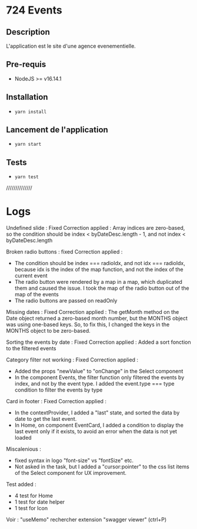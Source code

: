 # 724 Events

## Description
L'application est le site d'une agence evenementielle.
## Pre-requis
- NodeJS  >= v16.14.1

## Installation
- `yarn install`

## Lancement de l'application
- `yarn start`

## Tests
- `yarn test`



//////////////


# Logs

Undefined slide : Fixed
Correction applied : Array indices are zero-based, so the condition should be index < byDateDesc.length - 1, and not index < byDateDesc.length

Broken radio buttons : fixed
Correction applied : 
- The condition should be index === radioIdx, and not idx === radioIdx, because idx is the index of the map function, and not the index of the current event
- The radio button were rendered by a map in a map, which duplicated them and caused the issue. I took the map of the radio button out of the map of the events
- The radio buttons are passed on readOnly

Missing dates : Fixed
Correction applied : The getMonth method on the Date object returned a zero-based month number, but the MONTHS object was using one-based keys. So, to fix this, I changed the keys in the MONTHS object to be zero-based.

Sorting the events by date : Fixed
Correction applied : Added a sort fonction to the filtered events

Category filter not working : Fixed
Correction applied : 
- Added the props "newValue" to "onChange" in the Select component
- In the component Events, the filter function only filtered the events by index, and not by the event type. I added the event.type === type condition to filter the events by type

Card in footer : Fixed
Correction applied :
- In the contextProvider, I added a "last" state, and sorted the data by date to get the last event.
- In Home, on component EventCard, I added a condition to display the last event only if it exists, to avoid an error when the data is not yet loaded 



Miscalenious : 
- fixed syntax in logo "font-size" vs "fontSize" etc.
- Not asked in the task, but I added a "cursor:pointer" to the css list items of the Select component for UX improvement.

Test added : 
- 4 test for Home
- 1 test for date helper
- 1 test for Icon


Voir : "useMemo"
    rechercher extension "swagger viewer" (ctrl+P)

